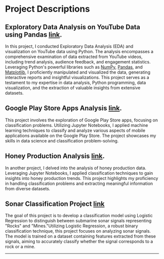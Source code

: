 # Project Descriptions

## Exploratory Data Analysis on YouTube Data using Pandas [link](https://github.com/balaji00009/Python_Projects_-EDA-Regression-Visualizations/blob/main/You_tube_Data_Set_EDA_analysis.ipynb).

In this project, I conducted Exploratory Data Analysis (EDA) and visualization on YouTube data using Python. The analysis encompasses a comprehensive examination of data extracted from YouTube videos, including trend analysis, audience feedback, and engagement statistics. Leveraging Python's powerful libraries such as [NumPy](link_to_numpy), [Pandas](link_to_pandas), and [Matplotlib](link_to_matplotlib), I proficiently manipulated and visualized the data, generating interactive reports and insightful visualizations. This project serves as a testament to my expertise in data analysis, Python programming, data visualization, and the extraction of valuable insights from extensive datasets.

## Google Play Store Apps Analysis [link](https://github.com/balaji00009/Python_Projects_-EDA-Regression-Visualizations/blob/main/Google_Play_Store_EDA_Analysis.ipynb).

This project involves the exploration of Google Play Store apps, focusing on classification problems. Utilizing Jupyter Notebooks, I applied machine learning techniques to classify and analyze various aspects of mobile applications available on the Google Play Store. The project showcases my skills in data science and classification problem-solving.

## Honey Production Analysis [link](https://github.com/balaji00009/Python_Projects_-EDA-Regression-Visualizations/blob/main/Honey_production_Project_with_EDA_analysis%20.ipynb).

In another project, I delved into the analysis of honey production data. Leveraging Jupyter Notebooks, I applied classification techniques to gain insights into honey production trends. This project highlights my proficiency in handling classification problems and extracting meaningful information from diverse datasets.

## Sonar Classification Project [link](https://github.com/balaji00009/Python_Projects_-EDA-Regression-Visualizations/blob/main/ROCK%20AND%20MINE%20PREDICTOR%20classification%20problem%20using%20Logistic%20Regresion.ipynb)
The goal of this project is to develop a classification model using Logistic Regression to distinguish between submarine sonar signals representing "Rocks" and "Mines."Utilizing Logistic Regression, a robust binary classification technique, this project focuses on analyzing sonar signals. The model is trained on a dataset containing features extracted from these signals, aiming to accurately classify whether the signal corresponds to a rock or a mine.

---

